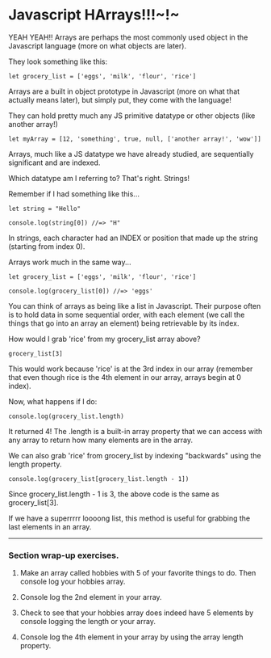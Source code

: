 # Javascript HArrays!!!~!~

YEAH YEAH!! Arrays are perhaps the most commonly used object in the Javascript language
(more on what objects are later).

They look something like this:
```
let grocery_list = ['eggs', 'milk', 'flour', 'rice']
```

Arrays are a built in object prototype in Javascript (more on what that actually means later),
but simply put, they come with the language!

They can hold pretty much any JS primitive datatype or other objects (like another array!)
```
let myArray = [12, 'something', true, null, ['another array!', 'wow']]
```

Arrays, much like a JS datatype we have already studied, are sequentially significant and
are indexed.

Which datatype am I referring to? That's right. Strings!

Remember if I had something like this...
```
let string = "Hello"

console.log(string[0]) //=> "H"
```
In strings, each character had an INDEX or position that made up the string (starting from index 0).

Arrays work much in the same way...
```
let grocery_list = ['eggs', 'milk', 'flour', 'rice']

console.log(grocery_list[0]) //=> 'eggs'
```

You can think of arrays as being like a list in Javascript. Their purpose often is to hold data in some sequential order, with each element (we call the things that go into an array an element) being retrievable by
its index.

How would I grab 'rice' from my grocery_list array above?

```
grocery_list[3]
```
This would work because 'rice' is at the 3rd index in our array (remember that even though
rice is the 4th element in our array, arrays begin at 0 index).

Now, what happens if I do:
```
console.log(grocery_list.length)
```

It returned 4! The .length is a built-in array property that we can access with any array to return how many elements are in the array.

We can also grab 'rice' from grocery_list by indexing "backwards" using the length property.
```
console.log(grocery_list[grocery_list.length - 1])
```
Since grocery_list.length - 1 is 3, the above code is the same as grocery_list[3].

If we have a superrrrr loooong list, this method is useful for grabbing the last elements in an array.

<hr>

### Section wrap-up exercises.

1. Make an array called hobbies with 5 of your favorite things to do. Then console log your hobbies array.

2. Console log the 2nd element in your array.

3. Check to see that your hobbies array does indeed have 5 elements by console logging the length or your array.

4. Console log the 4th element in your array by using the array length property.
